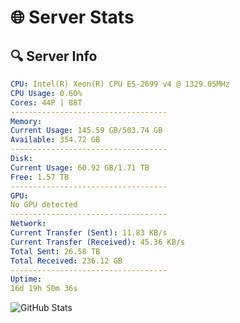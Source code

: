# 🌐 Server Stats
## 🔍 Server Info
```yaml
CPU: Intel(R) Xeon(R) CPU E5-2699 v4 @ 1329.05MHz
CPU Usage: 0.60%
Cores: 44P | 88T
-----------------------------------
Memory:
Current Usage: 145.59 GB/503.74 GB
Available: 354.72 GB
-----------------------------------
Disk:
Current Usage: 60.92 GB/1.71 TB
Free: 1.57 TB
-----------------------------------
GPU:
No GPU detected
-----------------------------------
Network:
Current Transfer (Sent): 11.83 KB/s
Current Transfer (Received): 45.36 KB/s
Total Sent: 26.58 TB
Total Received: 236.12 GB
-----------------------------------
Uptime:
16d 19h 50m 36s
```
![GitHub Stats](https://img.shields.io/badge/Updated-2025-03-24_17:13:25-blue)